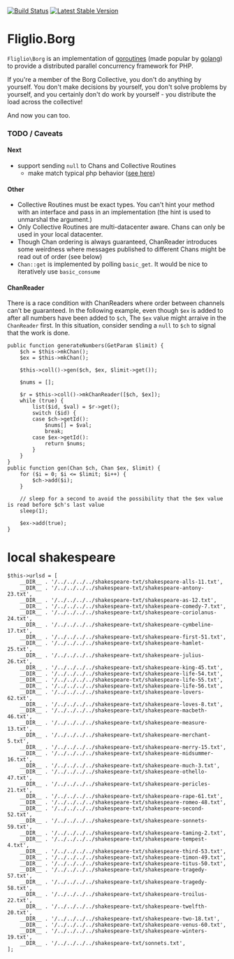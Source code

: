 [![Build Status](https://travis-ci.org/fliglio/borg.svg?branch=master)](https://travis-ci.org/fliglio/borg)
[![Latest Stable Version](https://poser.pugx.org/fliglio/borg/v/stable.svg)](https://packagist.org/packages/fliglio/borg)



# Fliglio.Borg

`Fliglio\Borg` is an implementation of [goroutines]() (made popular by [golang]()) to provide a distributed parallel
concurrency framework for PHP.

If you're a member of the Borg Collective, you don't do anything by yourself. You don't make decisions by yourself, you
don't solve problems by yourself, and you certainly don't do work by yourself - you distribute the load across the collective!

And now you can too.







### TODO / Caveats

#### Next

- support sending `null` to Chans and Collective Routines
	- make match typical php behavior ([see here](http://artur.ejsmont.org/blog/content/php-typehints-causing-errors-when-null-gets-passed-in))

#### Other

- Collective Routines must be exact types. You can't hint your method with an interface and pass in an
  implementation (the hint is used to unmarshal the argument.)
- Only Collective Routines are multi-datacenter aware. Chans can only be used in your local datacenter.
- Though Chan ordering is always guaranteed, ChanReader introduces some weirdness where messages published to
  different Chans might be read out of order (see below)
- `Chan::get` is implemented by polling `basic_get`. It would be nice to iteratively use `basic_consume`

#### ChanReader
There is a race condition with ChanReaders where order between channels can't be guaranteed.
In the following example, even though `$ex` is added to after all numbers have been added to `$ch`,
The `$ex` value might arraive in the `ChanReader` first. In this situation, consider
sending a `null` to `$ch` to signal that the work is done.



	public function generateNumbers(GetParam $limit) {
		$ch = $this->mkChan();
		$ex = $this->mkChan();

		$this->coll()->gen($ch, $ex, $limit->get());
		
		$nums = [];

		$r = $this->coll()->mkChanReader([$ch, $ex]);
		while (true) {
			list($id, $val) = $r->get();
			switch ($id) {
			case $ch->getId():
				$nums[] = $val;
				break;
			case $ex->getId():
				return $nums;
			}
		}
	}
	public function gen(Chan $ch, Chan $ex, $limit) {
		for ($i = 0; $i <= $limit; $i++) {
			$ch->add($i);
		}

		// sleep for a second to avoid the possibility that the $ex value is read before $ch's last value
		sleep(1); 
		
		$ex->add(true);
	}



# local shakespeare

	$this->urlsd = [
		__DIR__ . '/../../../../shakespeare-txt/shakespeare-alls-11.txt',
		__DIR__ . '/../../../../shakespeare-txt/shakespeare-antony-23.txt',
		__DIR__ . '/../../../../shakespeare-txt/shakespeare-as-12.txt',
		__DIR__ . '/../../../../shakespeare-txt/shakespeare-comedy-7.txt',
		__DIR__ . '/../../../../shakespeare-txt/shakespeare-coriolanus-24.txt',
		__DIR__ . '/../../../../shakespeare-txt/shakespeare-cymbeline-17.txt',
		__DIR__ . '/../../../../shakespeare-txt/shakespeare-first-51.txt',
		__DIR__ . '/../../../../shakespeare-txt/shakespeare-hamlet-25.txt',
		__DIR__ . '/../../../../shakespeare-txt/shakespeare-julius-26.txt',
		__DIR__ . '/../../../../shakespeare-txt/shakespeare-king-45.txt',
		__DIR__ . '/../../../../shakespeare-txt/shakespeare-life-54.txt',
		__DIR__ . '/../../../../shakespeare-txt/shakespeare-life-55.txt',
		__DIR__ . '/../../../../shakespeare-txt/shakespeare-life-56.txt',
		__DIR__ . '/../../../../shakespeare-txt/shakespeare-lovers-62.txt',
		__DIR__ . '/../../../../shakespeare-txt/shakespeare-loves-8.txt',
		__DIR__ . '/../../../../shakespeare-txt/shakespeare-macbeth-46.txt',
		__DIR__ . '/../../../../shakespeare-txt/shakespeare-measure-13.txt',
		__DIR__ . '/../../../../shakespeare-txt/shakespeare-merchant-5.txt',
		__DIR__ . '/../../../../shakespeare-txt/shakespeare-merry-15.txt',
		__DIR__ . '/../../../../shakespeare-txt/shakespeare-midsummer-16.txt',
		__DIR__ . '/../../../../shakespeare-txt/shakespeare-much-3.txt',
		__DIR__ . '/../../../../shakespeare-txt/shakespeare-othello-47.txt',
		__DIR__ . '/../../../../shakespeare-txt/shakespeare-pericles-21.txt',
		__DIR__ . '/../../../../shakespeare-txt/shakespeare-rape-61.txt',
		__DIR__ . '/../../../../shakespeare-txt/shakespeare-romeo-48.txt',
		__DIR__ . '/../../../../shakespeare-txt/shakespeare-second-52.txt',
		__DIR__ . '/../../../../shakespeare-txt/shakespeare-sonnets-59.txt',
		__DIR__ . '/../../../../shakespeare-txt/shakespeare-taming-2.txt',
		__DIR__ . '/../../../../shakespeare-txt/shakespeare-tempest-4.txt',
		__DIR__ . '/../../../../shakespeare-txt/shakespeare-third-53.txt',
		__DIR__ . '/../../../../shakespeare-txt/shakespeare-timon-49.txt',
		__DIR__ . '/../../../../shakespeare-txt/shakespeare-titus-50.txt',
		__DIR__ . '/../../../../shakespeare-txt/shakespeare-tragedy-57.txt',
		__DIR__ . '/../../../../shakespeare-txt/shakespeare-tragedy-58.txt',
		__DIR__ . '/../../../../shakespeare-txt/shakespeare-troilus-22.txt',
		__DIR__ . '/../../../../shakespeare-txt/shakespeare-twelfth-20.txt',
		__DIR__ . '/../../../../shakespeare-txt/shakespeare-two-18.txt',
		__DIR__ . '/../../../../shakespeare-txt/shakespeare-venus-60.txt',
		__DIR__ . '/../../../../shakespeare-txt/shakespeare-winters-19.txt',
		__DIR__ . '/../../../../shakespeare-txt/sonnets.txt',
	];
